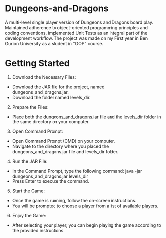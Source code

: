 # Dungeons-and-Dragons

A multi-level single player version of Dungeons and Dragons board play.
Maintained adherence to object-oriented programming principles and coding conventions, implemented Unit Tests as an integral part of the development workflow.
The project was made on my First year in Ben Gurion University as a student in "OOP" course.

# Getting Started
1. Download the Necessary Files:
  * Download the JAR file for the project, named dungeons_and_dragons.jar.
  * Download the folder named levels_dir.

2. Prepare the Files:
  * Place both the dungeons_and_dragons.jar file and the levels_dir folder in the same directory on your computer.

3. Open Command Prompt:
  * Open Command Prompt (CMD) on your computer.
  * Navigate to the directory where you placed the dungeons_and_dragons.jar file and levels_dir folder.

4. Run the JAR File:
  * In the Command Prompt, type the following command: java -jar dungeons_and_dragons.jar levels_dir
  * Press Enter to execute the command.

5. Start the Game:
  * Once the game is running, follow the on-screen instructions.
  * You will be prompted to choose a player from a list of available players.

6. Enjoy the Game:
  * After selecting your player, you can begin playing the game according to the provided instructions.
